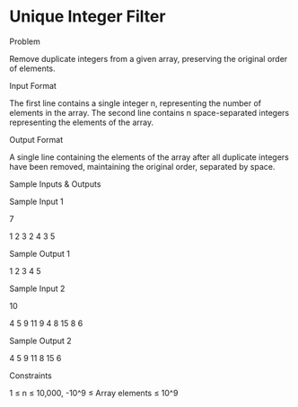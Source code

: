 # Unique Integer Filter

Problem





Remove duplicate integers from a given array, preserving the original order of elements.





Input Format



The first line contains a single integer n, representing the number of elements in the array. The second line contains n space-separated integers representing the elements of the array.





Output Format



A single line containing the elements of the array after all duplicate integers have been removed, maintaining the original order, separated by space.





Sample Inputs & Outputs



Sample Input 1

7

1 2 3 2 4 3 5



Sample Output 1

1 2 3 4 5







Sample Input 2

10

4 5 9 11 9 4 8 15 8 6



Sample Output 2

4 5 9 11 8 15 6







Constraints

1 ≤ n ≤ 10,000, -10^9 ≤ Array elements ≤ 10^9



